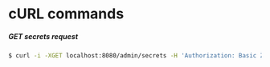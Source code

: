 # cURL commands

##### GET secrets request

```sh
$ curl -i -XGET localhost:8080/admin/secrets -H 'Authorization: Basic Zm9vOmJhcg=='
```